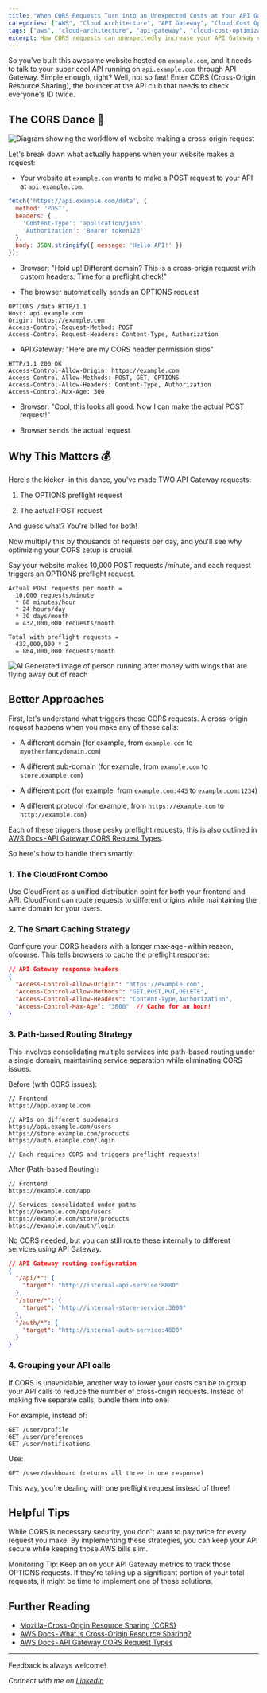 ```yaml
---
title: "When CORS Requests Turn into an Unexpected Costs at Your API Gateway"
categories: ["AWS", "Cloud Architecture", "API Gateway", "Cloud Cost Optimization", "Software Architecture"]
tags: ["aws", "cloud-architecture", "api-gateway", "cloud-cost-optimization", "software-architecture"]
excerpt: How CORS requests can unexpectedly increase your API Gateway costs, and strategies to optimize your architecture and expenses.
---
```


So you've built this awesome website hosted on `example.com`, and it needs to talk to your super cool API running on `api.example.com` through API Gateway. Simple enough, right? Well, not so fast! Enter CORS (Cross-Origin Resource Sharing), the bouncer at the API club that needs to check everyone's ID twice.

## The CORS Dance 🕺

![Diagram showing the workflow of website making a cross-origin request](/assets/images/2025-01-15-when-cors-requests-turn-into-an-unexpected-costs-overview.jpg)

Let's break down what actually happens when your website makes a request:

* Your website at `example.com` wants to make a POST request to your API at `api.example.com`.

```javascript
fetch('https://api.example.com/data', {
  method: 'POST',
  headers: {
    'Content-Type': 'application/json',
    'Authorization': 'Bearer token123'
  },
  body: JSON.stringify({ message: 'Hello API!' })
});
```

* Browser: "Hold up! Different domain? This is a cross-origin request with custom headers. Time for a preflight check!"

* The browser automatically sends an OPTIONS request

```
OPTIONS /data HTTP/1.1
Host: api.example.com
Origin: https://example.com
Access-Control-Request-Method: POST
Access-Control-Request-Headers: Content-Type, Authorization
```

* API Gateway: "Here are my CORS header permission slips"

```
HTTP/1.1 200 OK
Access-Control-Allow-Origin: https://example.com
Access-Control-Allow-Methods: POST, GET, OPTIONS
Access-Control-Allow-Headers: Content-Type, Authorization
Access-Control-Max-Age: 300
```

* Browser: "Cool, this looks all good. Now I can make the actual POST request!"

* Browser sends the actual request

## Why This Matters 💰

Here's the kicker - in this dance, you've made TWO API Gateway requests:

1. The OPTIONS preflight request

2. The actual POST request

And guess what? You're billed for both!

Now multiply this by thousands of requests per day, and you'll see why optimizing your CORS setup is crucial. 

Say your website makes 10,000 POST requests /minute, and each request triggers an OPTIONS preflight request.

```
Actual POST requests per month =
  10,000 requests/minute
  * 60 minutes/hour
  * 24 hours/day
  * 30 days/month
  = 432,000,000 requests/month

Total with preflight requests =
  432,000,000 * 2
  = 864,000,000 requests/month
```

![AI Generated image of person running after money with wings that are flying away out of reach](/assets/images/2025-01-15-when-cors-requests-turn-into-an-unexpected-costs.jpg)

## Better Approaches

First, let's understand what triggers these CORS requests. A cross-origin request happens when you make any of these calls:

* A different domain (for example, from `example.com` to `myotherfancydomain.com`)

* A different sub-domain (for example, from `example.com` to `store.example.com`)

* A different port (for example, from `example.com:443` to `example.com:1234`)

* A different protocol (for example, from `https://example.com` to `http://example.com`)

Each of these triggers those pesky preflight requests, this is also outlined in [AWS Docs - API Gateway CORS Request Types].

So here's how to handle them smartly:

### 1. The CloudFront Combo

Use CloudFront as a unified distribution point for both your frontend and API. CloudFront can route requests to different origins while maintaining the same domain for your users.

### 2. The Smart Caching Strategy

Configure your CORS headers with a longer max-age - within reason, ofcourse. This tells browsers to cache the preflight response:

```json
// API Gateway response headers
{
  "Access-Control-Allow-Origin": "https://example.com",
  "Access-Control-Allow-Methods": "GET,POST,PUT,DELETE",
  "Access-Control-Allow-Headers": "Content-Type,Authorization",
  "Access-Control-Max-Age": "3600"  // Cache for an hour!
}
```

### 3. Path-based Routing Strategy

This involves consolidating multiple services into path-based routing under a single domain, maintaining service separation while eliminating CORS issues.

Before (with CORS issues):
```
// Frontend
https://app.example.com

// APIs on different subdomains
https://api.example.com/users
https://store.example.com/products
https://auth.example.com/login

// Each requires CORS and triggers preflight requests!
```

After (Path-based Routing):

```
// Frontend
https://example.com/app

// Services consolidated under paths
https://example.com/api/users
https://example.com/store/products
https://example.com/auth/login
```

No CORS needed, but you can still route these internally to different services using API Gateway.

```json
// API Gateway routing configuration
{
  "/api/*": {
    "target": "http://internal-api-service:8080"
  },
  "/store/*": {
    "target": "http://internal-store-service:3000"
  },
  "/auth/*": {
    "target": "http://internal-auth-service:4000"
  }
}
```

### 4. Grouping your API calls

If CORS is unavoidable, another way to lower your costs can be to group your API calls to reduce the number of cross-origin requests. Instead of making five separate calls, bundle them into one!

For example, instead of:

```
GET /user/profile
GET /user/preferences
GET /user/notifications
```

Use:

```
GET /user/dashboard (returns all three in one response)
```

This way, you're dealing with one preflight request instead of three!

## Helpful Tips

While CORS is necessary security, you don't want to pay twice for every request you make. By implementing these strategies, you can keep your API secure while keeping those AWS bills slim.

Monitoring Tip: Keep an on your API Gateway metrics to track those OPTIONS requests. If they're taking up a significant portion of your total requests, it might be time to implement one of these solutions.

## Further Reading

* [Mozilla - Cross-Origin Resource Sharing (CORS)](https://developer.mozilla.org/en-US/docs/Web/HTTP/CORS)
* [AWS Docs - What is Cross-Origin Resource Sharing?](https://aws.amazon.com/what-is/cross-origin-resource-sharing/)
* [AWS Docs - API Gateway CORS Request Types]

---

 Feedback is always welcome!

 _Connect with me on_ [_LinkedIn_](https://www.linkedin.com/in/ankitpatterson/) _._

[AWS Docs - API Gateway CORS Request Types]: <https://docs.aws.amazon.com/apigateway/latest/developerguide/how-to-cors.html#apigateway-cors-request-types>
